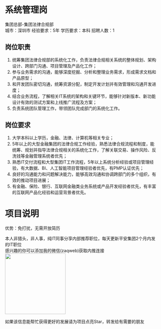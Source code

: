 # 系统管理岗
集团总部-集团法律合规部  
城市：深圳市 经验要求：5年 学历要求：本科  招聘人数：1

## 岗位职责
1. 统筹集团法律合规部的系统化工作，负责法律合规相关系统的整体规划、架构设计、跨部门沟通、项目管理及产品化工作；   
2. 参与业务需求的沟通，能够深度挖掘、分析和整理业务需求，形成需求文档和产品原型；   
3. 和开发团队密切沟通，统筹资源分配，制定开发计划并有效管理和沟通开发进度；   
4. 结合业务流程，了解相关IT系统的架构和关键环节，能够针对新版本、新功能设计有效的测试方案和上线推广流程及方案；   
5. 负责系统团队管理工作，带领团队完成部门的系统化工作。

## 岗位要求
1. 大学本科以上学历，金融、法律、计算机等相关专业；   
2. 5年以上的大型金融集团的法律合规工作经验，熟悉法律合规流程和制度，能统筹、规划并指导法律合规相关的系统化工作，了解关联交易、操作风险、反洗钱等金融管理系统者优先；   
3. 熟悉IT交付流程和大型集团IT工作流程，5年以上系统分析经验或项目管理经验，有大数据、BI、人工智能项目管理经验者优先，有PMP认证优先；   
4. 良好的沟通能力和问题解决能力，能够高效沟通和协调跨部门的多个组织，有效的推动项目进展；   
5. 有金融、保险、银行、互联网金融类业务系统或产品开发经验者优先，有丰富的互联网产品化经验和运营背景者优先。

# 项目说明

优势：免打扰，无需开放简历

本人非猎头，非人事，纯IT同事分享内部推荐职位，每天更新平安集团2个月内发的IT职位  
感兴趣的你可以添加我的微信(zaqweb)获取内推连接  
<img src="https://github.com/zaqweb/PA-IT-JOBS/blob/master/WechatICode.jpeg"  height="200" width="200">

如果该信息能帮忙获得更好的发展请为项目点亮Star，转发给有需要的朋友




